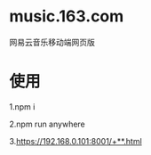 # music.163.com
网易云音乐移动端网页版


# 使用
1.npm i

2.npm run anywhere

3.https://192.168.0.101:8001/+**.html
